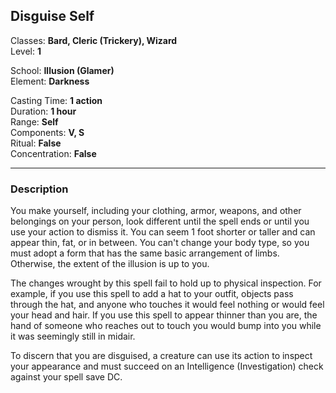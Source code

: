 ## Disguise Self

Classes: **Bard, Cleric (Trickery), Wizard**  
Level: **1**  

School: **Illusion (Glamer)**  
Element: **Darkness**  

Casting Time: **1 action**  
Duration: **1 hour**  
Range: **Self**  
Components: **V, S**  
Ritual: **False**  
Concentration: **False**  

------

### Description

You make yourself, including your clothing, armor, weapons, and other belongings on your person, look different until the spell ends or until you use your action to dismiss it. You can seem 1 foot shorter or taller and can appear thin, fat, or in between. You can't change your body type, so you must adopt a form that has the same basic arrangement of limbs. Otherwise, the extent of the illusion is up to you.

The changes wrought by this spell fail to hold up to physical inspection. For example, if you use this spell to add a hat to your outfit, objects pass through the hat, and anyone who touches it would feel nothing or would feel your head and hair. If you use this spell to appear thinner than you are, the hand of someone who reaches out to touch you would bump into you while it was seemingly still in midair.

To discern that you are disguised, a creature can use its action to inspect your appearance and must succeed on an Intelligence (Investigation) check against your spell save DC.